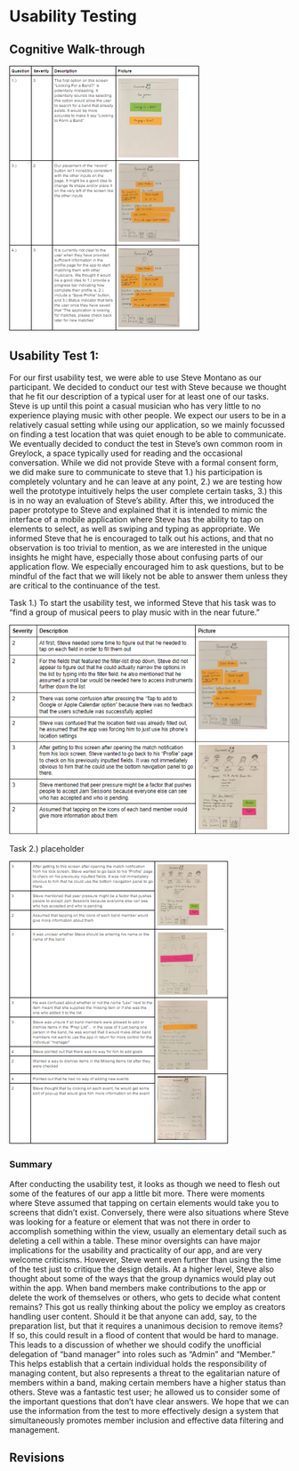 # Usability Testing

## Cognitive Walk-through
![design_1!](/img/CogWalk.PNG)

## Usability Test 1:
For our first usability test, we were able to use Steve Montano as our participant. We decided to conduct our test with Steve because we thought that he fit our description of a typical user for at least one of our tasks. Steve is up until this point a casual musician who has very little to no experience playing music with other people. We expect our users to be in a relatively casual setting while using our application, so we mainly focussed on finding a test location that was quiet enough to be able to communicate. We eventually decided to conduct the test in Steve’s own common room in Greylock, a space typically used for reading and the occasional conversation. While we did not provide Steve with a formal consent form, we did make sure to communicate to steve that 1.) his participation is completely voluntary and he can leave at any point, 2.) we are testing how well the prototype intuitively helps the user complete certain tasks, 3.) this is in no way an evaluation of Steve’s ability. After this, we introduced the paper prototype to Steve and explained that it is intended to mimic the interface of a mobile application where Steve has the ability to tap on elements to select, as well as swiping and typing as appropriate. We informed Steve that he is encouraged to talk out his actions, and that no observation is too trivial to mention, as we are interested in the unique insights he might have, especially those about confusing parts of our application flow. We especially encouraged him to ask questions, but to be mindful of the fact that we will likely not be able to answer them unless they are critical to the continuance of the test.

Task 1.)
	To start the usability test, we informed Steve that his task was to “find a group of musical peers to play music with in the near future.”

![design_1!](/img/UserTestTable1.PNG)

Task 2.)
  placeholder

![design_1!](/img/UserTestTable2.PNG)

### Summary
After conducting the usability test, it looks as though we need to flesh out some of the features of our app a little bit more. There were moments where Steve assumed that tapping on certain elements would take you to screens that didn’t exist. Conversely, there were also situations where Steve was looking for a feature or element that was not there in order to accomplish something within the view, usually an elementary detail such as deleting a cell within a table. These minor oversights can have major implications for the usability and practicality of our app, and are very welcome criticisms. However, Steve went even further than using the time of the test just to critique the design details. At a higher level, Steve also thought about some of the ways that the group dynamics would play out within the app. When band members make contributions to the app or delete the work of themselves or others, who gets to decide what content remains? This got us really thinking about the policy we employ as creators handling user content. Should it be that anyone can add, say, to the preparation list, but that it requires a unanimous decision to remove items? If so, this could result in a flood of content that would be hard to manage. This leads to a discussion of whether we should codify the unofficial delegation of “band manager” into roles such as “Admin” and “Member.” This helps establish that a certain individual holds the responsibility of managing content, but also represents a threat to the egalitarian nature of members within a band, making certain members have a higher status than others. Steve was a fantastic test user; he allowed us to consider some of the important questions that don’t have clear answers. We hope that we can use the information from the test to more effectively design a system that simultaneously promotes member inclusion and effective data filtering and management.

## Revisions

